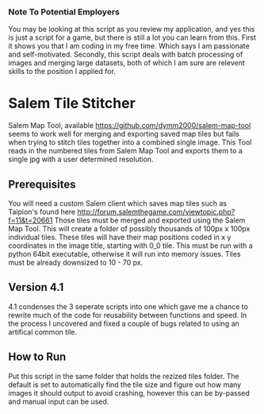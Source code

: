 ### Note To Potential Employers
You may be looking at this script as you review my application, and yes this is just a script for a game, but there is still a lot you can learn from this. First it shows you that I am coding in my free time. Which says I am passionate and self-motivated. Secondly, this script deals with batch processing of images and merging large  datasets, both of which I am sure are relevent skills to the position I applied for. 

# Salem Tile Stitcher
Salem Map Tool, available https://github.com/dymm2000/salem-map-tool seems to work well for merging and exporting saved map tiles but fails when trying to stitch tiles together into a combined single image. This Tool reads in the numbered tiles from Salem Map Tool and exports them to a single jpg with a user determined resolution. 

## Prerequisites
You will need a custom Salem client which saves map tiles such as Taipion's found here http://forum.salemthegame.com/viewtopic.php?f=11&t=20661 Those tiles must be merged and exported using the Salem Map Tool. This will create a folder of possibly thousands of 100px x 100px individual tiles. These tiles will have their map positions coded in x y coordinates in the image title, starting with 0_0 tile. This must be run with a python 64bit executable, otherwise it will run into memory issues. Tiles must be already downsized to 10 - 70 px.

## Version 4.1
4.1 condenses the 3 seperate scripts into one which gave me a chance to rewrite much of the code for reusability between functions and speed. In the process I uncovered and fixed a couple of bugs related to using an artifical common tile.

## How to Run
Put this script in the same folder that holds the rezized tiles folder. The default is set to automatically find the tile size and figure out how many images it should output to avoid crashing, however this can be by-passed and manual input can be used.
